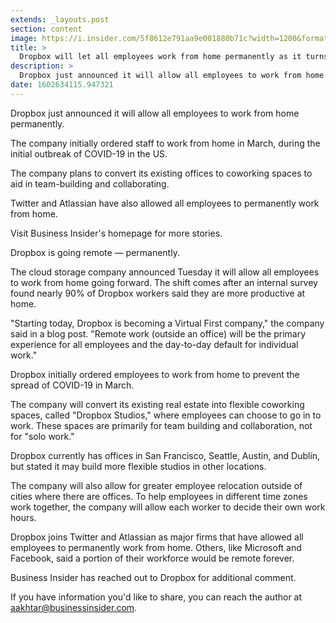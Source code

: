 ```yaml
--- 
extends: _layouts.post 
section: content 
image: https://i.insider.com/5f8612e791aa9e001880b71c?width=1200&format=jpeg 
title: > 
  Dropbox will let all employees work from home permanently as it turns its offices into WeWork-like 'collaborative spaces' 
description: > 
  Dropbox just announced it will allow all employees to work from home permanently."Remote work (outside an office) will be the primary experience for all employees and the day-to-day default for individual work."The company will convert its existing real estate into flexible coworking spaces, called "Dropbox Studios," where employees can choose to go in to work.To help employees in different time zones work together, the company will allow each worker to decide their own work hours.Dropbox joins Twitter and Atlassian as major firms that have allowed all employees to permanently work from home. 
date: 1602634115.947321 
--- 
```

Dropbox just announced it will allow all employees to work from home permanently.

The company initially ordered staff to work from home in March, during the initial outbreak of COVID-19 in the US.

The company plans to convert its existing offices to coworking spaces to aid in team-building and collaborating.

Twitter and Atlassian have also allowed all employees to permanently work from home.

Visit Business Insider's homepage for more stories.

Dropbox is going remote — permanently.

The cloud storage company announced Tuesday it will allow all employees to work from home going forward. The shift comes after an internal survey found nearly 90% of Dropbox workers said they are more productive at home.

"Starting today, Dropbox is becoming a Virtual First company," the company said in a blog post. "Remote work (outside an office) will be the primary experience for all employees and the day-to-day default for individual work."

Dropbox initially ordered employees to work from home to prevent the spread of COVID-19 in March.

The company will convert its existing real estate into flexible coworking spaces, called "Dropbox Studios," where employees can choose to go in to work. These spaces are primarily for team building and collaboration, not for "solo work."

Dropbox currently has offices in San Francisco, Seattle, Austin, and Dublin, but stated it may build more flexible studios in other locations.

The company will also allow for greater employee relocation outside of cities where there are offices. To help employees in different time zones work together, the company will allow each worker to decide their own work hours.

Dropbox joins Twitter and Atlassian as major firms that have allowed all employees to permanently work from home. Others, like Microsoft and Facebook, said a portion of their workforce would be remote forever.

Business Insider has reached out to Dropbox for additional comment.

If you have information you'd like to share, you can reach the author at aakhtar@businessinsider.com.